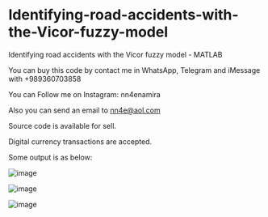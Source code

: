 # Identifying-road-accidents-with-the-Vicor-fuzzy-model
Identifying road accidents with the Vicor fuzzy model - MATLAB

You can buy this code by contact me in WhatsApp, Telegram and iMessage with +989360703858

You can Follow me on Instagram: nn4enamira

Also you can send an email to nn4e@aol.com

Source code is available for sell.

Digital currency transactions are accepted.

Some output is as below:

![image](https://github.com/user-attachments/assets/705c4627-2df0-4e30-812e-ee89f3ac9563)

![image](https://github.com/user-attachments/assets/520f5b0e-e349-4225-9772-93bb12ebafc0)

![image](https://github.com/user-attachments/assets/0299052b-de2e-441c-835b-47f5f90ba2d8)



